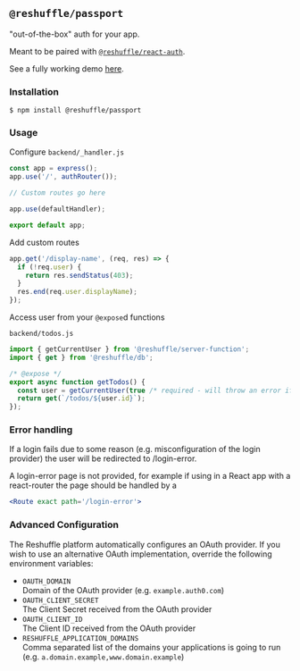 ## `@reshuffle/passport`

"out-of-the-box" auth for your app.

Meant to be paired with [`@reshuffle/react-auth`](../react-auth).

See a fully working demo [here](https://github.com/reshufflehq/auth-template).

### Installation
```console
$ npm install @reshuffle/passport
```

### Usage
Configure `backend/_handler.js`

```js
const app = express();
app.use('/', authRouter());

// Custom routes go here

app.use(defaultHandler);

export default app;
```

Add custom routes

```js
app.get('/display-name', (req, res) => {
  if (!req.user) {
    return res.sendStatus(403);
  }
  res.end(req.user.displayName);
});
```

Access user from your `@expose`d functions

`backend/todos.js`
```js
import { getCurrentUser } from '@reshuffle/server-function';
import { get } from '@reshuffle/db';

/* @expose */
export async function getTodos() {
  const user = getCurrentUser(true /* required - will throw an error if not authenticated */);
  return get(`/todos/${user.id}`);
});
```

### Error handling

If a login fails due to some reason (e.g. misconfiguration of the login provider) the user will be redirected to /login-error.

A login-error page is not provided, for example if using in a React app with a react-router the page should be handled by a

```jsx
<Route exact path='/login-error'>
```

### Advanced Configuration

The Reshuffle platform automatically configures an OAuth provider.
If you wish to use an alternative OAuth implementation, override the following
environment variables:

- `OAUTH_DOMAIN` \
  Domain of the OAuth provider (e.g. `example.auth0.com`)
- `OAUTH_CLIENT_SECRET` \
  The Client Secret received from the OAuth provider
- `OAUTH_CLIENT_ID` \
  The Client ID received from the OAuth provider
- `RESHUFFLE_APPLICATION_DOMAINS` \
  Comma separated list of the domains your applications is going to run (e.g. `a.domain.example,www.domain.example`)
